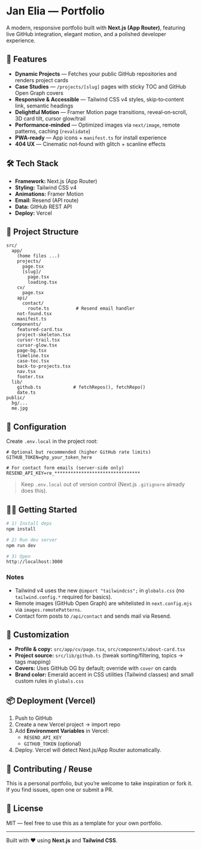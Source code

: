 # Jan Elia — Portfolio

A modern, responsive portfolio built with **Next.js (App Router)**, featuring live GitHub integration, elegant motion, and a polished developer experience.

## 🚀 Features

- **Dynamic Projects** — Fetches your public GitHub repositories and renders project cards
- **Case Studies** — `/projects/[slug]` pages with sticky TOC and GitHub Open Graph covers
- **Responsive & Accessible** — Tailwind CSS v4 styles, skip‑to‑content link, semantic headings
- **Delightful Motion** — Framer Motion page transitions, reveal‑on‑scroll, 3D card tilt, cursor glow/trail
- **Performance‑minded** — Optimized images via `next/image`, remote patterns, caching (`revalidate`)
- **PWA‑ready** — App icons + `manifest.ts` for install experience
- **404 UX** — Cinematic not‑found with glitch + scanline effects

## 🛠 Tech Stack

- **Framework:** Next.js (App Router)
- **Styling:** Tailwind CSS v4
- **Animations:** Framer Motion
- **Email:** Resend (API route)
- **Data:** GitHub REST API
- **Deploy:** Vercel

## 📁 Project Structure

```
src/
  app/
    (home files ...)
    projects/
      page.tsx
      [slug]/
        page.tsx
        loading.tsx
    cv/
      page.tsx
    api/
      contact/
        route.ts          # Resend email handler
    not-found.tsx
    manifest.ts
  components/
    featured-card.tsx
    project-skeleton.tsx
    cursor-trail.tsx
    cursor-glow.tsx
    page-bg.tsx
    timeline.tsx
    case-toc.tsx
    back-to-projects.tsx
    nav.tsx
    footer.tsx
  lib/
    github.ts            # fetchRepos(), fetchRepo()
    date.ts
public/
  bg/...
  me.jpg
```

## 🔧 Configuration

Create `.env.local` in the project root:

```
# Optional but recommended (higher GitHub rate limits)
GITHUB_TOKEN=ghp_your_token_here

# For contact form emails (server-side only)
RESEND_API_KEY=re_********************************
```

> Keep `.env.local` out of version control (Next.js `.gitignore` already does this).

## 🧑‍💻 Getting Started

```bash
# 1) Install deps
npm install

# 2) Run dev server
npm run dev

# 3) Open
http://localhost:3000
```
### Notes
- Tailwind v4 uses the new `@import "tailwindcss";` in `globals.css` (no `tailwind.config.*` required for basics).
- Remote images (GitHub Open Graph) are whitelisted in `next.config.mjs` via `images.remotePatterns`.
- Contact form posts to `/api/contact` and sends mail via Resend.

## 🎨 Customization

- **Profile & copy:** `src/app/cv/page.tsx`, `src/components/about-card.tsx`
- **Project source:** `src/lib/github.ts` (tweak sorting/filtering, topics → tags mapping)
- **Covers:** Uses GitHub OG by default; override with `cover` on cards
- **Brand color:** Emerald accent in CSS utilities (Tailwind classes) and small custom rules in `globals.css`

## 📦 Deployment (Vercel)
1. Push to GitHub
2. Create a new Vercel project → import repo
3. Add **Environment Variables** in Vercel:
   - `RESEND_API_KEY`
   - `GITHUB_TOKEN` (optional)
4. Deploy. Vercel will detect Next.js/App Router automatically.

## 🤝 Contributing / Reuse

This is a personal portfolio, but you’re welcome to take inspiration or fork it. If you find issues, open one or submit a PR.

## 📄 License

MIT — feel free to use this as a template for your own portfolio.

---

Built with ❤️ using **Next.js** and **Tailwind CSS**.
